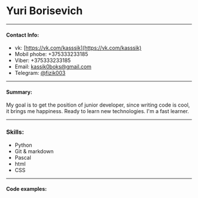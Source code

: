 # Yuri Borisevich #
***
#### Contact Info:
* vk:  [https://vk.com/kasssik](https://vk.com/kasssik)
* Mobil phobe: +375333233185
* Viber: +375333233185
* Email: kassik0boks@gmail.com
* Telegram: [@fizik003](https://t.me/fizik003)
* ***
#### Summary:
My goal is to get the position of junior developer, since writing code is cool, it brings me happiness. Ready to learn new technologies. I'm a fast learner.
***
### Skills:
* Python
* Git & markdown
* Pascal
* html 
* CSS
***
#### Code examples: